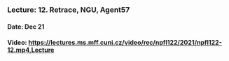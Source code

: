 ### Lecture: 12. Retrace, NGU, Agent57
#### Date: Dec 21
#### Video: https://lectures.ms.mff.cuni.cz/video/rec/npfl122/2021/npfl122-12.mp4,Lecture
